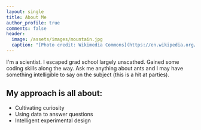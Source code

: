 ```yaml
---
layout: single
title: About Me
author_profile: true
comments: false
header:
  image: /assets/images/mountain.jpg
  caption: "[Photo credit: Wikimedia Commons](https://en.wikipedia.org/wiki/Portal:United_States/Selected_panorama#/media/File:Mount_Ellinor,_Mount_Washington_Panorama.jpg)"
---
```



I'm a scientist. I escaped grad school largely unscathed. Gained some coding skills along the way. Ask me anything about ants and I may have something intelligible to say on the subject (this is a hit at parties). 

## My approach is all about:

* Cultivating curiosity
* Using data to answer questions
* Intelligent experimental design
